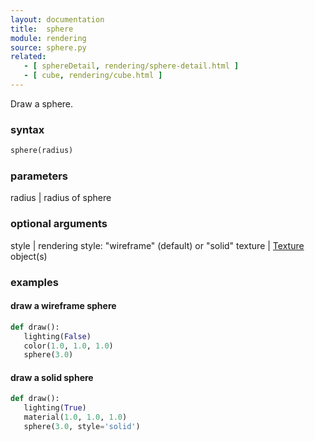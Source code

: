 ```yaml
---
layout: documentation
title:  sphere
module: rendering
source: sphere.py
related:
   - [ sphereDetail, rendering/sphere-detail.html ]
   - [ cube, rendering/cube.html ]
---
```


Draw a sphere.

### syntax 

~~~ python
sphere(radius)
~~~

### parameters

radius | radius of sphere

### optional arguments

style    | rendering style: "wireframe" (default) or "solid"
texture  | [Texture](#) object(s)

### examples

#### draw a wireframe sphere

~~~ python
def draw():
   lighting(False)
   color(1.0, 1.0, 1.0)
   sphere(3.0)
~~~

#### draw a solid sphere

~~~ python
def draw():
   lighting(True)
   material(1.0, 1.0, 1.0)
   sphere(3.0, style='solid')
~~~
